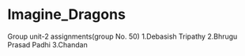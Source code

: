 # Imagine_Dragons
Group unit-2 assignments(group No. 50)
1.Debasish Tripathy
2.Bhrugu Prasad Padhi
3.Chandan